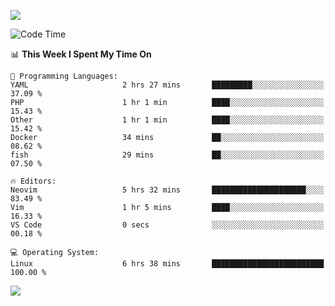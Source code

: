 <!-- [![Top Langs](https://github-readme-stats.vercel.app/api/top-langs/?username=gagahsyuja&theme=dracula&hide_border=true&border_radius=7)](https://github.com/anuraghazra/github-readme-stats) -->

![](https://komarev.com/ghpvc/?username=gagahsyuja&color=orange)

<!--START_SECTION:waka-->
![Code Time](http://img.shields.io/badge/Code%20Time-1%2C543%20hrs%2041%20mins-blue)

📊 **This Week I Spent My Time On** 

```text
💬 Programming Languages: 
YAML                     2 hrs 27 mins       █████████░░░░░░░░░░░░░░░░   37.09 % 
PHP                      1 hr 1 min          ████░░░░░░░░░░░░░░░░░░░░░   15.43 % 
Other                    1 hr 1 min          ████░░░░░░░░░░░░░░░░░░░░░   15.42 % 
Docker                   34 mins             ██░░░░░░░░░░░░░░░░░░░░░░░   08.62 % 
fish                     29 mins             ██░░░░░░░░░░░░░░░░░░░░░░░   07.50 % 

🔥 Editors: 
Neovim                   5 hrs 32 mins       █████████████████████░░░░   83.49 % 
Vim                      1 hr 5 mins         ████░░░░░░░░░░░░░░░░░░░░░   16.33 % 
VS Code                  0 secs              ░░░░░░░░░░░░░░░░░░░░░░░░░   00.18 % 

💻 Operating System: 
Linux                    6 hrs 38 mins       █████████████████████████   100.00 % 
```


<!--END_SECTION:waka-->

![](https://hit.yhype.me/github/profile?account_id=96577465)
